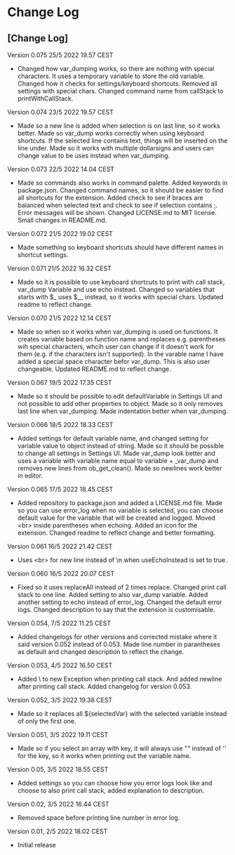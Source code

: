 # Change Log


## [Change Log]
Version 0.075 25/5 2022 19.57 CEST
- Changed how var_dumping works, so there are nothing with special characters. It uses a temporary variable to store the old variable. Changed how it checks for settings/keyboard shortcuts. Removed all settings with special chars. Changed command name from callStack to printWithCallStack.

Version 0.074 23/5 2022 19.57 CEST
- Made so a new line is added when selection is on last line, so it works better. Made so var_dump works correctly when using keyboard shortcuts. If the selected line contains text, things will be inserted on the line under. Made so it works with multiple dollarsigns and users can change value to be uses instead when var_dumping.

Version 0.073 22/5 2022 14.04 CEST
- Made so commands also works in command palette. Added keywords in package.json.  Changed command names, so it should be easier to find all shortcuts for the extension. 
Added check to see if braces are balanced when selected text and check to see if selection contains ;. Error messages will be shown. Changed LICENSE.md to MIT license. Small changes in README.md.

Version 0.072 21/5 2022 19.02 CEST
- Made something so keyboard shortcuts should have different names in shortcut settings.

Version 0.071 21/5 2022 16.32 CEST
- Made so it is possible to use keyboard shortcuts to print with call stack, var_dump Variable and use echo instead. Changed so variables that starts with $_ uses $__ instead, so it works with special chars. Updated readme to reflect change.

Version 0.070 21/5 2022 12.14 CEST
- Made so when so it works when var_dumping is used on functions. It creates variable based on function name and replaces e.g. parentheses wih special characters, whcih user can change if it doesn't work for them (e.g. if the characters isn't supported). In the varable name I have added a special space character befor var_dump. This is also user changeable. Updated README.md to reflect change.

Version 0.067 19/5 2022 17.35 CEST
- Made so it should be possible to edit defaultVariable in Settings UI and not possible to add other properties to object. Made so it only removes last line when var_dumping. Made indentation better when var_dumping.

Version 0.066 18/5 2022 18.33 CEST
- Added settings for default variable name, and changed setting for variable value to object instead of string. Made so it should be possible to change all settings in Settings UI. Made var_dump look better and uses a variable with variable name equal to variable + _var_dump and removes new lines from ob_get_clean(). Made so newlines work better in editor.

Version 0.065 17/5 2022 18.45 CEST
- Added repository to package.json and added a LICENSE.md file. Made so you can use error_log when no variable is selected, you can choose default value for the variable that will be created and logged. Moved \<br> inside parentheses when echoing. Added an icon for the extension. Changed readme to reflect change and better formatting.

Version 0.061 16/5 2022 21.42 CEST
- Uses \<br> for new line instead of \n when useEchoInstead is set to true.

Version 0.060 16/5 2022 20.07 CEST
- Fixed so it uses replaceAll instead of 2 times replace. Changed print call stack to one line. Added setting to also var_dump variable. Added another setting to echo instead of error_log. Changed the default error logs. Changed description to say that the extension is customisable.

Version 0.054, 7/5 2022 11.25 CEST
- Added changelogs for other versions and corrected mistake where it said version 0.052 instead of 0.053. Made line number in parantheses as default and changed description to reflect the change.

Version 0.053, 4/5 2022 16.50 CEST
- Added \ to new Exception when printing call stack. And added newline after printing call stack. Added changelog for version 0.053.

Version 0.052, 3/5 2022 19.38 CEST
- Made so it replaces all ${selectedVar} with the selected variable instead of only the first one.

Version 0.051, 3/5 2022 19.11 CEST
- Made so if you select an array with key, it will always use "" instead of '' for the key, so it works when printing out the variable name.

Version 0.05, 3/5 2022 18.55 CEST
- Added settings so you can choose how you error logs look like and choose to also print call stack, added explanation to description.

Version 0.02, 3/5 2022 16.44 CEST
- Removed space before printing line number in error log.

Version 0.01, 2/5 2022 18.02 CEST
- Initial release  